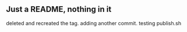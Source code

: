 ## Just a README, nothing in it
deleted and recreated the tag.
adding another commit.
testing publish.sh
